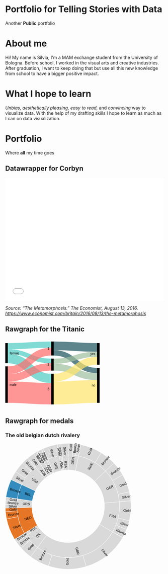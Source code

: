 # Portfolio for Telling Stories with Data
Another **Public** portfolio

# About me
Hi! My name is Silvia, I'm a MAM exchange student from the University of Bologna. Before school, I worked in the visual arts and creative industries. After graduation, I want to keep doing that but use all this new knowledge from school to have a bigger positive impact.

# What I hope to learn
*Unbias, aesthetically pleasing, easy to read,* and *convincing* way to visualize data. With the help of my drafting skills I hope to learn as much as I can on data visualization.

# Portfolio
Where **all** my time goes

## Datawrapper for Corbyn

<iframe title="Labour Party on social media" aria-label="Bar Chart" id="datawrapper-chart-sCBJz" src="//datawrapper.dwcdn.net/sCBJz/1/" scrolling="no" frameborder="0" style="width: 0; min-width: 100% !important; border: none;" height="391"></iframe><script type="text/javascript">!function(){"use strict";window.addEventListener("message",function(a){if(void 0!==a.data["datawrapper-height"])for(var e in a.data["datawrapper-height"]){var t=document.getElementById("datawrapper-chart-"+e)||document.querySelector("iframe[src*='"+e+"']");t&&(t.style.height=a.data["datawrapper-height"][e]+"px")}})}();</script>

*Source: “The Metamorphosis.” The Economist, August 13, 2016. https://www.economist.com/britain/2016/08/13/the-metamorphosis*

## Rawgraph for the Titanic

<svg width="300" height="220" xmlns="http://www.w3.org/2000/svg"><g transform="translate(0, 10)"><g class="links" fill="none" stroke-opacity="0.7"><path d="M8,14.900687547746257C77,14.900687547746257,77,9.900687547746399,146,9.900687547746399" stroke-width="19.80137509549274" style="stroke: rgb(78, 205, 196);"></path><path d="M8,32.089381207028154C77,32.089381207028154,77,61.70359052711994,146,61.70359052711994" stroke-width="14.576012223071046" style="stroke: rgb(78, 205, 196);"></path><path d="M8,54.228418640183236C77,54.228418640183236,77,117.35676088617265,146,117.35676088617265" stroke-width="29.702062643239113" style="stroke: rgb(78, 205, 196);"></path><path d="M8,91.38655462184872C77,91.38655462184872,77,32.1084797555386,146,32.1084797555386" stroke-width="24.61420932009167" style="stroke: rgb(255, 107, 107);"></path><path d="M8,115.45072574484337C77,115.45072574484337,77,80.74866310160428,146,80.74866310160428" stroke-width="23.51413292589763" style="stroke: rgb(255, 107, 107);"></path><path d="M8,161.1038961038961C77,161.1038961038961,77,166.1038961038961,146,166.1038961038961" stroke-width="67.79220779220779" style="stroke: rgb(255, 107, 107);"></path><path d="M154,13.750954927425544C223,13.750954927425544,223,18.750954927425518,292,18.750954927425518" stroke-width="27.501909854851032" style="stroke: rgb(26, 83, 92);"></path><path d="M154,35.95874713521775C223,35.95874713521775,223,92.21161191749428,292,92.21161191749428" stroke-width="16.913674560733384" style="stroke: rgb(26, 83, 92);"></path><path d="M154,81.64247517188693C223,81.64247517188693,223,111.53170359052712,292,111.53170359052712" stroke-width="21.726508785332314" style="stroke: rgb(158, 191, 158);"></path><path d="M154,62.5974025974026C223,62.5974025974026,223,40.683728036669216,292,40.683728036669216" stroke-width="16.363636363636363" style="stroke: rgb(158, 191, 158);"></path><path d="M154,163.69747899159665C223,163.69747899159665,223,158.69747899159665,292,158.69747899159665" stroke-width="72.60504201680672" style="stroke: rgb(255, 230, 109);"></path><path d="M154,114.95034377387319C223,114.95034377387319,223,61.31016042780749,292,61.31016042780749" stroke-width="24.889228418640183" style="stroke: rgb(255, 230, 109);"></path></g><g class="nodes" font-family="Arial, Helvetica" font-size="10"><g><rect x="146" y="2.842170943040401e-14" height="44.41558441558439" width="8" fill="#000"></rect><text x="140" y="22.207792207792224" dy="0.35em" text-anchor="end">1</text></g><g><rect x="146" y="54.41558441558442" height="38.09014514896867" width="8" fill="#000"></rect><text x="140" y="73.46065699006876" dy="0.35em" text-anchor="end">2</text></g><g><rect x="146" y="102.50572956455309" height="97.4942704354469" width="8" fill="#000"></rect><text x="140" y="151.25286478227653" dy="0.35em" text-anchor="end">3</text></g><g><rect x="0" y="4.999999999999886" height="64.079449961803" width="8" fill="#000"></rect><text x="14" y="37.03972498090138" dy="0.35em" text-anchor="start">female</text></g><g><rect x="0" y="79.07944996180288" height="115.92055003819723" width="8" fill="#000"></rect><text x="14" y="137.0397249809015" dy="0.35em" text-anchor="start">male</text></g><g><rect x="292" y="83.75477463712758" height="111.24522536287243" width="8" fill="#000"></rect><text x="286" y="139.3773873185638" dy="0.35em" text-anchor="end">no</text></g><g><rect x="292" y="5" height="68.75477463712758" width="8" fill="#000"></rect><text x="286" y="39.37738731856379" dy="0.35em" text-anchor="end">yes</text></g></g></g></svg>

## Rawgraph for medals

### The old belgian dutch rivalery

<svg width="400" height="400" xmlns="http://www.w3.org/2000/svg"><g transform="translate(200, 200)"><g display="none"><path d="M7.070501591499379e-15,-115.47005383792515A115.47005383792515,115.47005383792515,0,1,1,-7.070501591499379e-15,115.47005383792515A115.47005383792515,115.47005383792515,0,1,1,7.070501591499379e-15,-115.47005383792515Z" style="stroke: rgb(255, 255, 255); fill: rgb(217, 217, 217); fill-rule: evenodd;"></path><text transform="translate(3.5352507957496895e-15,57.735026918962575)rotate(90)" text-anchor="middle" dx="6" dy=".35em" style="font-size: 11px; font-family: Arial, Helvetica;"></text><title>undefined: none</title></g><g><path d="M9.999199243478975e-15,-163.2993161855452A163.2993161855452,163.2993161855452,0,0,1,33.02199128252281,-159.92565384704122L23.35007396415494,-113.08451432093533A115.47005383792515,115.47005383792515,0,0,0,7.070501591499379e-15,-115.47005383792515Z" style="stroke: rgb(255, 255, 255); fill: rgb(217, 217, 217); fill-rule: evenodd;"></path><text transform="translate(14.166373358652919,-138.66291602906625)rotate(-84.16666666666667)" text-anchor="middle" dx="6" dy=".35em" style="font-size: 11px; font-family: Arial, Helvetica;">DEN</text><title>DEN: none</title></g><g><path d="M33.02199128252281,-159.92565384704122A163.2993161855452,163.2993161855452,0,0,1,118.7796182802687,-112.06279020201272L83.9898735527276,-79.2403588705286A115.47005383792515,115.47005383792515,0,0,0,23.35007396415494,-113.08451432093533Z" style="stroke: rgb(255, 255, 255); fill: rgb(217, 217, 217); fill-rule: evenodd;"></path><text transform="translate(67.92936753309453,-121.71150907935697)rotate(-60.833333333333336)" text-anchor="middle" dx="6" dy=".35em" style="font-size: 11px; font-family: Arial, Helvetica;">SWE</text><title>SWE: none</title></g><g><path d="M118.7796182802687,-112.06279020201272A163.2993161855452,163.2993161855452,0,0,1,162.6779129860477,-14.232473192335888L115.03065542170945,-10.063878307356457A115.47005383792515,115.47005383792515,0,0,0,83.9898735527276,-79.2403588705286Z" style="stroke: rgb(255, 255, 255); fill: rgb(217, 217, 217); fill-rule: evenodd;"></path><text transform="translate(127.16879452332627,-57.06301880644464)rotate(-24.166666666666675)" text-anchor="middle" dx="6" dy=".35em" style="font-size: 11px; font-family: Arial, Helvetica;">GER</text><title>GER: none</title></g><g><path d="M162.6779129860477,-14.232473192335888A163.2993161855452,163.2993161855452,0,0,1,141.4213562373095,81.64965809277257L100,57.735026918962554A115.47005383792515,115.47005383792515,0,0,0,115.03065542170945,-10.063878307356457Z" style="stroke: rgb(255, 255, 255); fill: rgb(217, 217, 217); fill-rule: evenodd;"></path><text transform="translate(136.08071143062668,30.168367412824)rotate(12.499999999999998)" text-anchor="middle" dx="6" dy=".35em" style="font-size: 11px; font-family: Arial, Helvetica;">FRA</text><title>FRA: none</title></g><g><path d="M141.4213562373095,81.64965809277257A163.2993161855452,163.2993161855452,0,0,1,-97.51558967938813,130.98616887346495L-68.95393473370025,92.62120825207334A115.47005383792515,115.47005383792515,0,0,0,100,57.735026918962554Z" style="stroke: rgb(255, 255, 255); fill: rgb(217, 217, 217); fill-rule: evenodd;"></path><text transform="translate(28.186032623338935,136.50508408398827)rotate(78.33333333333331)" text-anchor="middle" dx="6" dy=".35em" style="font-size: 11px; font-family: Arial, Helvetica;">GBR</text><title>GBR: none</title></g><g><path d="M-97.51558967938813,130.98616887346495A163.2993161855452,163.2993161855452,0,0,1,-133.76696868438376,93.66463983626777L-94.58753065549631,66.23090198562058A115.47005383792515,115.47005383792515,0,0,0,-68.95393473370025,92.62120825207334Z" style="stroke: rgb(255, 255, 255); fill: rgb(217, 217, 217); fill-rule: evenodd;"></path><text transform="translate(-99.9828759370336,97.11598702160411)rotate(315.83333333333337)" text-anchor="middle" dx="6" dy=".35em" style="font-size: 11px; font-family: Arial, Helvetica;">ITA</text><title>ITA: none</title></g><g><path d="M-133.76696868438376,93.66463983626777A163.2993161855452,163.2993161855452,0,0,1,-138.98677060307872,85.7283165820596L-98.27848798865607,60.619073994881504A115.47005383792515,115.47005383792515,0,0,0,-94.58753065549631,66.23090198562058Z" style="stroke: rgb(255, 255, 255); fill: rgb(217, 217, 217); fill-rule: evenodd;"></path><text transform="translate(-116.45420542493609,76.59313581951986)rotate(326.6666666666667)" text-anchor="middle" dx="6" dy=".35em" style="font-size: 11px; font-family: Arial, Helvetica;">POL</text><title>POL: none</title></g><g><path d="M-138.98677060307872,85.7283165820596A163.2993161855452,163.2993161855452,0,0,1,-163.2302324232562,4.749514682198969L-115.42120424114073,3.358414039127961A115.47005383792515,115.47005383792515,0,0,0,-98.27848798865607,60.619073994881504Z" style="stroke: rgb(255, 255, 255); fill: rgb(230, 118, 38); fill-rule: evenodd;"></path><text transform="translate(-133.52906641864018,39.97597825178274)rotate(343.3333333333333)" text-anchor="middle" dx="6" dy=".35em" style="font-size: 11px; font-family: Arial, Helvetica;">NED</text><title>NED: none</title></g><g><path d="M-163.2302324232562,4.749514682198969A163.2993161855452,163.2993161855452,0,0,1,-161.57514298577357,-23.66727351837318L-114.25087927642652,-16.735289597038474A115.47005383792515,115.47005383792515,0,0,0,-115.42120424114073,3.358414039127961Z" style="stroke: rgb(255, 255, 255); fill: rgb(217, 217, 217); fill-rule: evenodd;"></path><text transform="translate(-139.14886818528618,-8.104498662748044)rotate(363.33333333333337)" text-anchor="middle" dx="6" dy=".35em" style="font-size: 11px; font-family: Arial, Helvetica;">URS</text><title>URS: none</title></g><g><path d="M-161.57514298577357,-23.66727351837318A163.2993161855452,163.2993161855452,0,0,1,-147.99944187671963,-69.01327314978L-104.65140896285276,-48.799753436088935A115.47005383792515,115.47005383792515,0,0,0,-114.25087927642652,-16.735289597038474Z" style="stroke: rgb(255, 255, 255); fill: rgb(52, 139, 189); fill-rule: evenodd;"></path><text transform="translate(-133.52906641864018,-39.97597825178271)rotate(376.66666666666674)" text-anchor="middle" dx="6" dy=".35em" style="font-size: 11px; font-family: Arial, Helvetica;">BEL</text><title>BEL: none</title></g><g><path d="M-147.99944187671963,-69.01327314978A163.2993161855452,163.2993161855452,0,0,1,-104.96677711435291,-125.09453372906596L-74.22271989685585,-88.45519308919184A115.47005383792515,115.47005383792515,0,0,0,-104.65140896285276,-48.799753436088935Z" style="stroke: rgb(255, 255, 255); fill: rgb(217, 217, 217); fill-rule: evenodd;"></path><text transform="translate(-110.58130543950176,-84.8520200296743)rotate(397.5)" text-anchor="middle" dx="6" dy=".35em" style="font-size: 11px; font-family: Arial, Helvetica;">USA</text><title>USA: none</title></g><g><path d="M-104.96677711435291,-125.09453372906596A163.2993161855452,163.2993161855452,0,0,1,-89.73444035678035,-136.43458828509026L-63.451831282259185,-96.47382256478203A115.47005383792515,115.47005383792515,0,0,0,-74.22271989685585,-88.45519308919184Z" style="stroke: rgb(255, 255, 255); fill: rgb(217, 217, 217); fill-rule: evenodd;"></path><text transform="translate(-83.23476220654422,-111.80368856276911)rotate(413.33333333333337)" text-anchor="middle" dx="6" dy=".35em" style="font-size: 11px; font-family: Arial, Helvetica;">AUS</text><title>AUS: none</title></g><g><path d="M-89.73444035678035,-136.43458828509026A163.2993161855452,163.2993161855452,0,0,1,-77.50191584119658,-143.73628528527772L-54.80213024625921,-101.63690202778406A115.47005383792515,115.47005383792515,0,0,0,-63.451831282259185,-96.47382256478203Z" style="stroke: rgb(255, 255, 255); fill: rgb(217, 217, 217); fill-rule: evenodd;"></path><text transform="translate(-71.44057502911622,-119.68431248634822)rotate(419.16666666666663)" text-anchor="middle" dx="6" dy=".35em" style="font-size: 11px; font-family: Arial, Helvetica;">TCH</text><title>TCH: none</title></g><g><path d="M-77.50191584119658,-143.73628528527772A163.2993161855452,163.2993161855452,0,0,1,-69.01327314977993,-147.9994418767197L-48.79975343608888,-104.65140896285278A115.47005383792515,115.47005383792515,0,0,0,-54.80213024625921,-101.63690202778406Z" style="stroke: rgb(255, 255, 255); fill: rgb(217, 217, 217); fill-rule: evenodd;"></path><text transform="translate(-62.555732365766424,-124.55870408768403)rotate(423.33333333333337)" text-anchor="middle" dx="6" dy=".35em" style="font-size: 11px; font-family: Arial, Helvetica;">GDR</text><title>GDR: none</title></g><g><path d="M-69.01327314977993,-147.9994418767197A163.2993161855452,163.2993161855452,0,0,1,-64.67955494912503,-149.94406236410222L-45.73535190865424,-106.02646329631527A115.47005383792515,115.47005383792515,0,0,0,-48.79975343608888,-104.65140896285278Z" style="stroke: rgb(255, 255, 255); fill: rgb(217, 217, 217); fill-rule: evenodd;"></path><text transform="translate(-57.063018806444546,-127.1687945233263)rotate(425.83333333333337)" text-anchor="middle" dx="6" dy=".35em" style="font-size: 11px; font-family: Arial, Helvetica;">COL</text><title>COL: none</title></g><g><path d="M-64.67955494912503,-149.94406236410222A163.2993161855452,163.2993161855452,0,0,1,-28.356628669875782,-160.81843264111686L-20.051164424058037,-113.71580426032575A115.47005383792515,115.47005383792515,0,0,0,-45.73535190865424,-106.02646329631527Z" style="stroke: rgb(255, 255, 255); fill: rgb(217, 217, 217); fill-rule: evenodd;"></path><text transform="translate(-39.97597825178275,-133.52906641864018)rotate(433.33333333333326)" text-anchor="middle" dx="6" dy=".35em" style="font-size: 11px; font-family: Arial, Helvetica;">GRE</text><title>GRE: none</title></g><g><path d="M-28.356628669875782,-160.81843264111686A163.2993161855452,163.2993161855452,0,0,1,-23.667273518372944,-161.5751429857736L-16.735289597038307,-114.25087927642655A115.47005383792515,115.47005383792515,0,0,0,-20.051164424058037,-113.71580426032575Z" style="stroke: rgb(255, 255, 255); fill: rgb(217, 217, 217); fill-rule: evenodd;"></path><text transform="translate(-22.204937625797644,-137.60461896627987)rotate(440.83333333333337)" text-anchor="middle" dx="6" dy=".35em" style="font-size: 11px; font-family: Arial, Helvetica;">HUN</text><title>HUN: none</title></g><g><path d="M-23.667273518372944,-161.5751429857736A163.2993161855452,163.2993161855452,0,0,1,-18.957893490637133,-162.19514462851322L-13.405255044241825,-114.68928664235453A115.47005383792515,115.47005383792515,0,0,0,-16.735289597038307,-114.25087927642655Z" style="stroke: rgb(255, 255, 255); fill: rgb(217, 217, 217); fill-rule: evenodd;"></path><text transform="translate(-18.19335218837297,-138.19222970909203)rotate(442.5)" text-anchor="middle" dx="6" dy=".35em" style="font-size: 11px; font-family: Arial, Helvetica;">SUI</text><title>SUI: none</title></g><g><path d="M-18.957893490637133,-162.19514462851322A163.2993161855452,163.2993161855452,0,0,1,-2.999759773043692e-14,-163.2993161855452L-2.1211504774498136e-14,-115.47005383792515A115.47005383792515,115.47005383792515,0,0,0,-13.405255044241825,-114.68928664235453Z" style="stroke: rgb(255, 255, 255); fill: rgb(217, 217, 217); fill-rule: evenodd;"></path><text transform="translate(-8.10449866274784,-139.1488681852862)rotate(446.6666666666668)" text-anchor="middle" dx="6" dy=".35em" style="font-size: 11px; font-family: Arial, Helvetica;">RSA</text><title>RSA: none</title></g><g><path d="M1.2246467991473532e-14,-200A200,200,0,0,1,17.431148549531628,-199.23893961834912L14.232473192335863,-162.6779129860477A163.2993161855452,163.2993161855452,0,0,0,9.999199243478975e-15,-163.2993161855452Z" style="stroke: rgb(255, 255, 255); fill: rgb(217, 217, 217); fill-rule: evenodd;"></path><text transform="translate(7.923446801129491,-181.476767868537)rotate(-87.5)" text-anchor="middle" dx="6" dy=".35em" style="font-size: 11px; font-family: Arial, Helvetica;">Gold</text><title>Gold: 3</title></g><g><path d="M17.431148549531628,-199.23893961834912A200,200,0,0,1,28.98637186144934,-197.88832771618888L23.66727351837303,-161.5751429857736A163.2993161855452,163.2993161855452,0,0,0,14.232473192335863,-162.6779129860477Z" style="stroke: rgb(255, 255, 255); fill: rgb(217, 217, 217); fill-rule: evenodd;"></path><text transform="translate(21.088238157841694,-180.4214080884509)rotate(-83.33333333333333)" text-anchor="middle" dx="6" dy=".35em" style="font-size: 11px; font-family: Arial, Helvetica;">Bronze</text><title>Bronze: 2</title></g><g><path d="M28.98637186144934,-197.88832771618888A200,200,0,0,1,40.443514466407585,-195.8681243531103L33.02199128252281,-159.92565384704122A163.2993161855452,163.2993161855452,0,0,0,23.66727351837303,-161.5751429857736Z" style="stroke: rgb(255, 255, 255); fill: rgb(217, 217, 217); fill-rule: evenodd;"></path><text transform="translate(31.543132101630942,-178.88999162177922)rotate(-80)" text-anchor="middle" dx="6" dy=".35em" style="font-size: 11px; font-family: Arial, Helvetica;">Silver</text><title>Silver: 2</title></g><g><path d="M40.443514466407585,-195.8681243531103A200,200,0,0,1,104.99531606691204,-170.22333448739994L85.7283165820596,-138.98677060307872A163.2993161855452,163.2993161855452,0,0,0,33.02199128252281,-159.92565384704122Z" style="stroke: rgb(255, 255, 255); fill: rgb(217, 217, 217); fill-rule: evenodd;"></path><text transform="translate(67.06617042509896,-168.815660025167)rotate(-68.33333333333334)" text-anchor="middle" dx="6" dy=".35em" style="font-size: 11px; font-family: Arial, Helvetica;">Gold</text><title>Gold: 12</title></g><g><path d="M104.99531606691204,-170.22333448739994A200,200,0,0,1,145.47472831460973,-137.2483275737467L118.7796182802687,-112.06279020201272A163.2993161855452,163.2993161855452,0,0,0,85.7283165820596,-138.98677060307872Z" style="stroke: rgb(255, 255, 255); fill: rgb(217, 217, 217); fill-rule: evenodd;"></path><text transform="translate(114.72599157289571,-140.83517012038237)rotate(-50.83333333333334)" text-anchor="middle" dx="6" dy=".35em" style="font-size: 11px; font-family: Arial, Helvetica;">Bronze</text><title>Bronze: 9</title></g><g><path d="M145.47472831460973,-137.2483275737467A200,200,0,0,1,173.20508075688772,-100L141.42135623730948,-81.6496580927726A163.2993161855452,163.2993161855452,0,0,0,118.7796182802687,-112.06279020201272Z" style="stroke: rgb(255, 255, 255); fill: rgb(217, 217, 217); fill-rule: evenodd;"></path><text transform="translate(145.70540371223683,-108.4736540099727)rotate(-36.66666666666667)" text-anchor="middle" dx="6" dy=".35em" style="font-size: 11px; font-family: Arial, Helvetica;">Bronze</text><title>Bronze: 8</title></g><g><path d="M173.20508075688772,-100A200,200,0,0,1,194.60897411596477,-46.12317414848804L158.89756198353754,-37.659413993774564A163.2993161855452,163.2993161855452,0,0,0,141.42135623730948,-81.6496580927726Z" style="stroke: rgb(255, 255, 255); fill: rgb(217, 217, 217); fill-rule: evenodd;"></path><text transform="translate(168.815660025167,-67.06617042509899)rotate(-21.666666666666664)" text-anchor="middle" dx="6" dy=".35em" style="font-size: 11px; font-family: Arial, Helvetica;">Gold</text><title>Gold: 10</title></g><g><path d="M194.60897411596477,-46.12317414848804A200,200,0,0,1,199.23893961834912,-17.43114854953166L162.6779129860477,-14.232473192335888A163.2993161855452,163.2993161855452,0,0,0,158.89756198353754,-37.659413993774564Z" style="stroke: rgb(255, 255, 255); fill: rgb(217, 217, 217); fill-rule: evenodd;"></path><text transform="translate(179.32983085700212,-28.9380381162959)rotate(-9.166666666666664)" text-anchor="middle" dx="6" dy=".35em" style="font-size: 11px; font-family: Arial, Helvetica;">Silver</text><title>Silver: 5</title></g><g><path d="M199.23893961834912,-17.43114854953166A200,200,0,0,1,194.60897411596477,46.12317414848804L158.89756198353754,37.659413993774564A163.2993161855452,163.2993161855452,0,0,0,162.6779129860477,-14.232473192335888Z" style="stroke: rgb(255, 255, 255); fill: rgb(217, 217, 217); fill-rule: evenodd;"></path><text transform="translate(181.16954291512084,13.19829553947691)rotate(4.1666666666666705)" text-anchor="middle" dx="6" dy=".35em" style="font-size: 11px; font-family: Arial, Helvetica;">Gold</text><title>Gold: 11</title></g><g><path d="M194.60897411596477,46.12317414848804A200,200,0,0,1,185.86950484536447,73.84122946253687L151.7618152049695,60.29111138766102A163.2993161855452,163.2993161855452,0,0,0,158.89756198353754,37.659413993774564Z" style="stroke: rgb(255, 255, 255); fill: rgb(217, 217, 217); fill-rule: evenodd;"></path><text transform="translate(173.24235802069705,54.62310566646506)rotate(17.499999999999993)" text-anchor="middle" dx="6" dy=".35em" style="font-size: 11px; font-family: Arial, Helvetica;">Silver</text><title>Silver: 5</title></g><g><path d="M185.86950484536447,73.84122946253687A200,200,0,0,1,173.20508075688775,99.99999999999997L141.4213562373095,81.64965809277257A163.2993161855452,163.2993161855452,0,0,0,151.7618152049695,60.29111138766102Z" style="stroke: rgb(255, 255, 255); fill: rgb(217, 217, 217); fill-rule: evenodd;"></path><text transform="translate(163.49657432624818,79.15471223371854)rotate(25.83333333333332)" text-anchor="middle" dx="6" dy=".35em" style="font-size: 11px; font-family: Arial, Helvetica;">Bronze</text><title>Bronze: 5</title></g><g><path d="M173.20508075688775,99.99999999999997A200,200,0,0,1,57.36064654221803,191.59790246309777L46.83477178152481,156.43903227404326A163.2993161855452,163.2993161855452,0,0,0,141.4213562373095,81.64965809277257Z" style="stroke: rgb(255, 255, 255); fill: rgb(217, 217, 217); fill-rule: evenodd;"></path><text transform="translate(112.66556492588228,142.4888373352558)rotate(51.666666666666664)" text-anchor="middle" dx="6" dy=".35em" style="font-size: 11px; font-family: Arial, Helvetica;">Silver</text><title>Silver: 26</title></g><g><path d="M57.36064654221803,191.59790246309777A200,200,0,0,1,-62.90895123032271,189.8485287146068L-51.36494358930755,155.01067458963567A163.2993161855452,163.2993161855452,0,0,0,46.83477178152481,156.43903227404326Z" style="stroke: rgb(255, 255, 255); fill: rgb(217, 217, 217); fill-rule: evenodd;"></path><text transform="translate(-2.6418940357463074,181.63044535849454)rotate(270.83333333333337)" text-anchor="middle" dx="6" dy=".35em" style="font-size: 11px; font-family: Arial, Helvetica;">Gold</text><title>Gold: 21</title></g><g><path d="M-62.90895123032271,189.8485287146068A200,200,0,0,1,-119.4317183405572,160.4246385510088L-97.51558967938813,130.98616887346495A163.2993161855452,163.2993161855452,0,0,0,-51.36494358930755,155.01067458963567Z" style="stroke: rgb(255, 255, 255); fill: rgb(217, 217, 217); fill-rule: evenodd;"></path><text transform="translate(-83.87647771895578,161.12521457140934)rotate(297.5)" text-anchor="middle" dx="6" dy=".35em" style="font-size: 11px; font-family: Arial, Helvetica;">Bronze</text><title>Bronze: 11</title></g><g><path d="M-119.4317183405572,160.4246385510088A200,200,0,0,1,-149.40501424819922,132.95917312278755L-121.98868330711284,108.56071025773362A163.2993161855452,163.2993161855452,0,0,0,-97.51558967938813,130.98616887346495Z" style="stroke: rgb(255, 255, 255); fill: rgb(217, 217, 217); fill-rule: evenodd;"></path><text transform="translate(-122.72073022420993,133.926176151109)rotate(312.5)" text-anchor="middle" dx="6" dy=".35em" style="font-size: 11px; font-family: Arial, Helvetica;">Gold</text><title>Gold: 7</title></g><g><path d="M-149.40501424819922,132.95917312278755A200,200,0,0,1,-163.83040885779832,114.71528727020927L-133.76696868438376,93.66463983626777A163.2993161855452,163.2993161855452,0,0,0,-121.98868330711284,108.56071025773362Z" style="stroke: rgb(255, 255, 255); fill: rgb(217, 217, 217); fill-rule: evenodd;"></path><text transform="translate(-142.48883733525574,112.66556492588236)rotate(321.6666666666667)" text-anchor="middle" dx="6" dy=".35em" style="font-size: 11px; font-family: Arial, Helvetica;">Bronze</text><title>Bronze: 4</title></g><g><path d="M-163.83040885779832,114.71528727020927A200,200,0,0,1,-170.22333448739994,104.99531606691204L-138.98677060307872,85.7283165820596A163.2993161855452,163.2993161855452,0,0,0,-133.76696868438376,93.66463983626777Z" style="stroke: rgb(255, 255, 255); fill: rgb(217, 217, 217); fill-rule: evenodd;"></path><text transform="translate(-151.76607528383872,99.81811798547089)rotate(326.6666666666667)" text-anchor="middle" dx="6" dy=".35em" style="font-size: 11px; font-family: Arial, Helvetica;">Bronze</text><title>Bronze: 2</title></g><g><path d="M-170.22333448739994,104.99531606691204A200,200,0,0,1,-195.86812435311032,40.44351446640751L-159.92565384704125,33.02199128252275A163.2993161855452,163.2993161855452,0,0,0,-138.98677060307872,85.7283165820596Z" style="stroke: rgb(255, 255, 255); fill: rgb(230, 118, 38); fill-rule: evenodd;"></path><text transform="translate(-168.81566002516698,67.066170425099)rotate(338.33333333333337)" text-anchor="middle" dx="6" dy=".35em" style="font-size: 11px; font-family: Arial, Helvetica;">Silver</text><title>Silver: 12</title></g><g><path d="M-195.86812435311032,40.44351446640751A200,200,0,0,1,-199.23893961834912,17.43114854953164L-162.6779129860477,14.232473192335872A163.2993161855452,163.2993161855452,0,0,0,-159.92565384704125,33.02199128252275Z" style="stroke: rgb(255, 255, 255); fill: rgb(230, 118, 38); fill-rule: evenodd;"></path><text transform="translate(-179.73173535098127,26.32682268991108)rotate(351.66666666666663)" text-anchor="middle" dx="6" dy=".35em" style="font-size: 11px; font-family: Arial, Helvetica;">Bronze</text><title>Bronze: 4</title></g><g><path d="M-199.23893961834912,17.43114854953164A200,200,0,0,1,-199.9153900164401,5.81694374862224L-163.2302324232562,4.749514682198969A163.2993161855452,163.2993161855452,0,0,0,-162.6779129860477,14.232473192335872Z" style="stroke: rgb(255, 255, 255); fill: rgb(230, 118, 38); fill-rule: evenodd;"></path><text transform="translate(-181.34233562120139,10.561988291450596)rotate(356.66666666666674)" text-anchor="middle" dx="6" dy=".35em" style="font-size: 11px; font-family: Arial, Helvetica;">Gold</text><title>Gold: 2</title></g><g><path d="M-199.9153900164401,5.81694374862224A200,200,0,0,1,-199.9153900164401,-5.816943748622369L-163.2302324232562,-4.749514682199074A163.2993161855452,163.2993161855452,0,0,0,-163.2302324232562,4.749514682198969Z" style="stroke: rgb(255, 255, 255); fill: rgb(217, 217, 217); fill-rule: evenodd;"></path><text transform="translate(-181.6496580927726,2.2245667234952506e-14)rotate(360)" text-anchor="middle" dx="6" dy=".35em" style="font-size: 11px; font-family: Arial, Helvetica;">Silver</text><title>Silver: 2</title></g><g><path d="M-199.9153900164401,-5.816943748622369A200,200,0,0,1,-199.2389396183491,-17.431148549531766L-162.6779129860477,-14.232473192335977A163.2993161855452,163.2993161855452,0,0,0,-163.2302324232562,-4.749514682199074Z" style="stroke: rgb(255, 255, 255); fill: rgb(217, 217, 217); fill-rule: evenodd;"></path><text transform="translate(-181.34233562120139,-10.561988291450874)rotate(363.33333333333337)" text-anchor="middle" dx="6" dy=".35em" style="font-size: 11px; font-family: Arial, Helvetica;">Bronze</text><title>Bronze: 2</title></g><g><path d="M-199.2389396183491,-17.431148549531766A200,200,0,0,1,-197.88832771618888,-28.986371861449523L-161.57514298577357,-23.66727351837318A163.2993161855452,163.2993161855452,0,0,0,-162.6779129860477,-14.232473192335977Z" style="stroke: rgb(255, 255, 255); fill: rgb(217, 217, 217); fill-rule: evenodd;"></path><text transform="translate(-180.42140808845087,-21.088238157841744)rotate(366.66666666666674)" text-anchor="middle" dx="6" dy=".35em" style="font-size: 11px; font-family: Arial, Helvetica;">Gold</text><title>Gold: 2</title></g><g><path d="M-197.88832771618888,-28.986371861449523A200,200,0,0,1,-181.26155740732997,-84.52365234813993L-147.99944187671963,-69.01327314978A163.2993161855452,163.2993161855452,0,0,0,-161.57514298577357,-23.66727351837318Z" style="stroke: rgb(255, 255, 255); fill: rgb(52, 139, 189); fill-rule: evenodd;"></path><text transform="translate(-174.0184673685705,-52.09770916187146)rotate(376.66666666666674)" text-anchor="middle" dx="6" dy=".35em" style="font-size: 11px; font-family: Arial, Helvetica;">Bronze</text><title>Bronze: 10</title></g><g><path d="M-181.26155740732997,-84.52365234813993A200,200,0,0,1,-167.09756228258726,-109.90179561416127L-136.43458828509023,-89.73444035678042A163.2993161855452,163.2993161855452,0,0,0,-147.99944187671963,-69.01327314978Z" style="stroke: rgb(255, 255, 255); fill: rgb(217, 217, 217); fill-rule: evenodd;"></path><text transform="translate(-158.61752679901073,-88.52727533018454)rotate(389.16666666666674)" text-anchor="middle" dx="6" dy=".35em" style="font-size: 11px; font-family: Arial, Helvetica;">Silver</text><title>Silver: 5</title></g><g><path d="M-167.09756228258726,-109.90179561416127A200,200,0,0,1,-145.4747283146097,-137.24832757374674L-118.77961828026866,-112.06279020201275A163.2993161855452,163.2993161855452,0,0,0,-136.43458828509023,-89.73444035678042Z" style="stroke: rgb(255, 255, 255); fill: rgb(217, 217, 217); fill-rule: evenodd;"></path><text transform="translate(-142.48883733525577,-112.66556492588232)rotate(398.3333333333334)" text-anchor="middle" dx="6" dy=".35em" style="font-size: 11px; font-family: Arial, Helvetica;">Gold</text><title>Gold: 6</title></g><g><path d="M-145.4747283146097,-137.24832757374674A200,200,0,0,1,-128.55752193730777,-153.2088886237957L-104.96677711435291,-125.09453372906596A163.2993161855452,163.2993161855452,0,0,0,-118.77961828026866,-112.06279020201275Z" style="stroke: rgb(255, 255, 255); fill: rgb(217, 217, 217); fill-rule: evenodd;"></path><text transform="translate(-124.65555888787966,-132.12717329743927)rotate(406.66666666666674)" text-anchor="middle" dx="6" dy=".35em" style="font-size: 11px; font-family: Arial, Helvetica;">Bronze</text><title>Bronze: 4</title></g><g><path d="M-128.55752193730777,-153.2088886237957A200,200,0,0,1,-109.90179561416117,-167.0975622825873L-89.73444035678035,-136.43458828509026A163.2993161855452,163.2993161855452,0,0,0,-104.96677711435291,-125.09453372906596Z" style="stroke: rgb(255, 255, 255); fill: rgb(217, 217, 217); fill-rule: evenodd;"></path><text transform="translate(-108.4736540099727,-145.70540371223683)rotate(413.33333333333337)" text-anchor="middle" dx="6" dy=".35em" style="font-size: 11px; font-family: Arial, Helvetica;">Gold</text><title>Gold: 4</title></g><g><path d="M-109.90179561416117,-167.0975622825873A200,200,0,0,1,-100.00000000000009,-173.2050807568877L-81.64965809277267,-141.42135623730948A163.2993161855452,163.2993161855452,0,0,0,-89.73444035678035,-136.43458828509026Z" style="stroke: rgb(255, 255, 255); fill: rgb(217, 217, 217); fill-rule: evenodd;"></path><text transform="translate(-95.36181632448584,-154.60505254523932)rotate(418.33333333333337)" text-anchor="middle" dx="6" dy=".35em" style="font-size: 11px; font-family: Arial, Helvetica;">Silver</text><title>Silver: 2</title></g><g><path d="M-100.00000000000009,-173.2050807568877A200,200,0,0,1,-94.92007394952806,-176.04027823602223L-77.50191584119658,-143.73628528527772A163.2993161855452,163.2993161855452,0,0,0,-81.64965809277267,-141.42135623730948Z" style="stroke: rgb(255, 255, 255); fill: rgb(217, 217, 217); fill-rule: evenodd;"></path><text transform="translate(-88.52727533018444,-158.61752679901076)rotate(420.83333333333326)" text-anchor="middle" dx="6" dy=".35em" style="font-size: 11px; font-family: Arial, Helvetica;">Bronze</text><title>Bronze: 1</title></g><g><path d="M-94.92007394952806,-176.04027823602223A200,200,0,0,1,-84.52365234813983,-181.26155740733L-69.01327314977993,-147.9994418767197A163.2993161855452,163.2993161855452,0,0,0,-77.50191584119658,-143.73628528527772Z" style="stroke: rgb(255, 255, 255); fill: rgb(217, 217, 217); fill-rule: evenodd;"></path><text transform="translate(-81.52421763573064,-162.32806357528946)rotate(423.33333333333337)" text-anchor="middle" dx="6" dy=".35em" style="font-size: 11px; font-family: Arial, Helvetica;">Silver</text><title>Silver: 2</title></g><g><path d="M-84.52365234813983,-181.26155740733A200,200,0,0,1,-79.21595320783138,-183.6432213760548L-64.67955494912503,-149.94406236410222A163.2993161855452,163.2993161855452,0,0,0,-69.01327314977993,-147.9994418767197Z" style="stroke: rgb(255, 255, 255); fill: rgb(217, 217, 217); fill-rule: evenodd;"></path><text transform="translate(-74.36597395947344,-165.7295996564286)rotate(425.83333333333337)" text-anchor="middle" dx="6" dy=".35em" style="font-size: 11px; font-family: Arial, Helvetica;">Silver</text><title>Silver: 1</title></g><g><path d="M-79.21595320783138,-183.6432213760548A200,200,0,0,1,-34.729635533386066,-196.9615506024416L-28.356628669875782,-160.81843264111686A163.2993161855452,163.2993161855452,0,0,0,-64.67955494912503,-149.94406236410222Z" style="stroke: rgb(255, 255, 255); fill: rgb(217, 217, 217); fill-rule: evenodd;"></path><text transform="translate(-52.097709161871514,-174.0184673685705)rotate(433.33333333333326)" text-anchor="middle" dx="6" dy=".35em" style="font-size: 11px; font-family: Arial, Helvetica;">Silver</text><title>Silver: 8</title></g><g><path d="M-34.729635533386066,-196.9615506024416A200,200,0,0,1,-28.986371861449236,-197.8883277161889L-23.667273518372944,-161.5751429857736A163.2993161855452,163.2993161855452,0,0,0,-28.356628669875782,-160.81843264111686Z" style="stroke: rgb(255, 255, 255); fill: rgb(217, 217, 217); fill-rule: evenodd;"></path><text transform="translate(-28.938038116295857,-179.32983085700215)rotate(440.83333333333337)" text-anchor="middle" dx="6" dy=".35em" style="font-size: 11px; font-family: Arial, Helvetica;">Silver</text><title>Silver: 1</title></g><g><path d="M-28.986371861449236,-197.8883277161889A200,200,0,0,1,-23.218582825045818,-198.64767154838862L-18.957893490637133,-162.19514462851322A163.2993161855452,163.2993161855452,0,0,0,-23.667273518372944,-161.5751429857736Z" style="stroke: rgb(255, 255, 255); fill: rgb(217, 217, 217); fill-rule: evenodd;"></path><text transform="translate(-23.710038188923733,-180.095620086389)rotate(442.5)" text-anchor="middle" dx="6" dy=".35em" style="font-size: 11px; font-family: Arial, Helvetica;">Silver</text><title>Silver: 1</title></g><g><path d="M-23.218582825045818,-198.64767154838862A200,200,0,0,1,-3.6739403974420595e-14,-200L-2.999759773043692e-14,-163.2993161855452A163.2993161855452,163.2993161855452,0,0,0,-18.957893490637133,-162.19514462851322Z" style="stroke: rgb(255, 255, 255); fill: rgb(217, 217, 217); fill-rule: evenodd;"></path><text transform="translate(-10.561988291450607,-181.34233562120139)rotate(446.6666666666668)" text-anchor="middle" dx="6" dy=".35em" style="font-size: 11px; font-family: Arial, Helvetica;">Silver</text><title>Silver: 4</title></g></g></svg>
